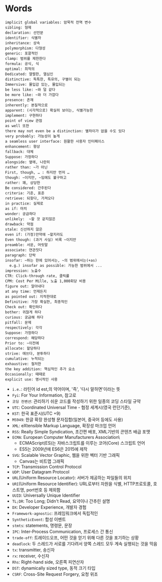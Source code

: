 # Words

```text
implicit global variables: 암묵적 전역 변수
sibling: 형제
declaration: 선언문
identifier: 식별자
inheritance: 상속
polymorphism: 다형성
generic: 포괄적인
clamp: 범위를 제한한다
formula: 공식, 식
optimal: 최적의
Dedicated: 열렬한, 열심인
distinctive: 독특한, 특유의, 구별이 되는
Immersive: 몰입감 있는, 몰입되는
be less like: ~와 덜 같다
be more like: ~와 더 가깝다
presence: 존재
inherently: 본질적으로
apparent: (시각적으로) 확실히 보이는, 식별가능한
implement: 구현하다
point of view 관점
as well 또한
there may not even be a distinction: 별차이가 없을 수도 있다
very probably: 가능성이 높게
a seamless user interface: 원활한 사용자 인터페이스
enhancement: 향상
fallback: 대체
Suppose: 가정하다
alongside: 옆에, 나란히
rather than: ~가 아닌
First, though, … : 하지만 먼저 …
though: ~이지만, ~임에도 불구하고
rather: 꽤, 상당한
Be considered: 간주된다
criteria: 기준, 표준
retrieve: 되찾다, 가져오다
in practice: 실제로
as if: 마치
wonder: 궁금하다
unlikely:  ~할 것 같지않은
drawback: 약점
stale: 신선하지 않은
even if: (가정)만약에 ~할지라도
Even though: (과거 사실) 비록 ~이지만
preamble: 서문, 머릿말
associate: 연관짓다
paragraph: 단락
insofar: ~하는 한에 있어서는, ~의 범위에서는(+as)
  e.g.) insofar as possible: 가능한 범위에서 ...
impression: 노출수
CTR: Click-through rate, 클릭률
CPM: Cost Per Mille, 노출 1,000회당 비용
figure out: 알아내다
at any time: 언제든지
as pointed out: 지적한대로
Definitive: 가장 확실한, 최종적인
Check out: 확인하다
bother: 귀찮게 하다
curious: 궁금해 하다
pitfall: 문제
respectively: 각각
Suppose: 가정하다
correspond: 해당하다
Prior to: ~이전에
allocate: 할당하다
strive: 애쓰다, 분투하다
cumulative: 누적되는
exhaustive: 철저한
the key addition: 핵심적인 추가 요소
Occasionally: 때때로
explicit use: 명시적인 사용
```

- `i.e.`: 라틴어 id est,의 약어이며, '즉', '다시 말하면'이라는 뜻
- `Fyi`: For Your Information, 참고로
- `코딩 컨벤션`: 관리하기 쉬운 코드를 작성하기 위한 일종의 코딩 스타일 규약
- `UTC`: Coordinated Universal Time - 협정 세계시(영국 런던기준),
- `KST`: 한국 표준시(UTC +9)
- `MS949`: 한글 확장 완성형 문자집합(일본어, 중국어 등에도 사용)
- `XML`: eXtensible Markup Language, 확장성 마크업 언어
- `RSS`: Really Simple Syndication, 초간편 배포, XML기반의 콘텐츠 배급 포맷
- `ECMA`: European Computer Manufacturers Association\
  - ECMAScript(ES)는 자바스크립트를 이루는 코어(Core) 스크립트 언어
  - ES5는 2009년에 ES6은 2015에 제작
- `SVG`: Scalable Vector Graphic, 웹을 위한 벡터 기반 그래픽
  - Canvas는 비트맵 그래픽
- `TCP`: Transmission Control Protocol
- `UDP`: User Datagram Protocol
- `URL`(Uniform Resource Locator): 서버가 제공하는 파일들의 위치
- `URI`(Uniform Resource Identifier): URL로부터 자원을 식별, HTTP프로토콜, 호스트명, port번호 등 제외함
- `UUID`: Universally Unique Identifier
- `TL;DR`: Too Long; Didn't Read, 요약이나 간추린 설명
- `DX`: Developer Experience, 개발자 경험
- `Framework-agnostic`: 프레임워크에서 독립적인
- `SyntheticEvent`: 합성 이벤트
- `stmts`: statements, 명령문, 문장
- `IPC`: Inter-Process Communication, 프로세스 간 통신
- `trade-off`: 트레이드오프, 어떤 것을 얻기 위해 다른 것을 포기하는 상황
- `deadlock`: 두 스레드가 서로를 기다려서 양쪽 스레드 모두 계속 실행되는 것을 막음
- `tx`: transmitter, 송신자
- `rx`: receiver, 수신자
- `Rhs`: Right-hand side, 오른쪽 피연산자
- `DST`: dynamically sized type, 동적 크기 타입
- `CSRF`: Cross-Site Request Forgery, 요청 위조
